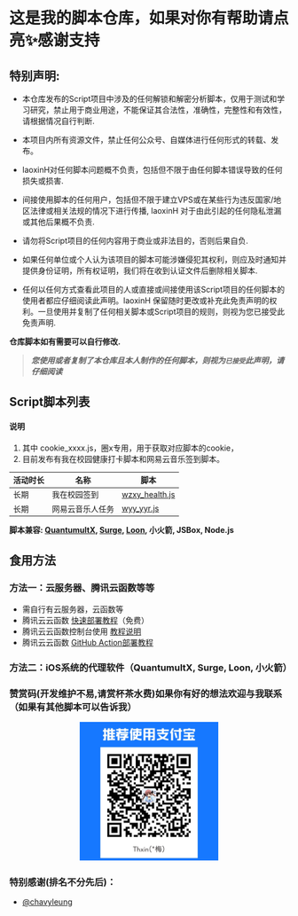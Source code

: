# 这是我的脚本仓库，如果对你有帮助请点亮✨感谢支持

## 特别声明: 

* 本仓库发布的Script项目中涉及的任何解锁和解密分析脚本，仅用于测试和学习研究，禁止用于商业用途，不能保证其合法性，准确性，完整性和有效性，请根据情况自行判断.

* 本项目内所有资源文件，禁止任何公众号、自媒体进行任何形式的转载、发布。

* laoxinH对任何脚本问题概不负责，包括但不限于由任何脚本错误导致的任何损失或损害.

* 间接使用脚本的任何用户，包括但不限于建立VPS或在某些行为违反国家/地区法律或相关法规的情况下进行传播, laoxinH 对于由此引起的任何隐私泄漏或其他后果概不负责.

* 请勿将Script项目的任何内容用于商业或非法目的，否则后果自负.

* 如果任何单位或个人认为该项目的脚本可能涉嫌侵犯其权利，则应及时通知并提供身份证明，所有权证明，我们将在收到认证文件后删除相关脚本.

* 任何以任何方式查看此项目的人或直接或间接使用该Script项目的任何脚本的使用者都应仔细阅读此声明。laoxinH 保留随时更改或补充此免责声明的权利。一旦使用并复制了任何相关脚本或Script项目的规则，则视为您已接受此免责声明.

 **仓库脚本如有需要可以自行修改.**  </br>
> ***您使用或者复制了本仓库且本人制作的任何脚本，则视为`已接受`此声明，请仔细阅读*** 

## Script脚本列表
#### 说明
1. 其中 cookie_xxxx.js，圈x专用，用于获取对应脚本的cookie， 
2. 目前发布有我在校园健康打卡脚本和网易云音乐签到脚本。

| 活动时长 | 名称                         | 脚本                                                                                                   |
| ---- | ------------------------------ | -------------------------------------------------------------------------------------------------------- |
| 长期 | 我在校园签到             | [wzxy_health.js](https://github.com/laoxinH/MyScript/blob/main/Quantumult/wozaixiaoyuan/wzxy_health.js)       |
| 长期 | 网易云音乐人任务             | [wyy_yyr.js](https://github.com/laoxinH/MyScript/blob/main/Quantumult/wangyiyun/wyy_yyr.js)       |


**脚本兼容: [QuantumultX](https://apps.apple.com/us/app/quantumult-x/id1443988620), [Surge](https://apps.apple.com/us/app/surge-4/id1442620678), [Loon](https://apps.apple.com/us/app/loon/id1373567447), 小火箭, JSBox, Node.js**


## 食用方法


### 方法一：云服务器、腾讯云函数等等

  - 需自行有云服务器，云函数等
  - 腾讯云云函数 [快速部署教程](tencentscf.md)（免费）
  - 腾讯云云函数控制台使用 [教程说明](iCloud.md)
  - 腾讯云云函数 [GitHub Action部署教程](tencentscf.md#github-action-部署)
       
 

### 方法二：iOS系统的代理软件（QuantumultX, Surge, Loon, 小火箭）


### 赞赏码(开发维护不易,请赏杯茶水费)如果你有好的想法欢迎与我联系（如果有其他脚本可以告诉我）
<div align=center><img width="250" height="250" src="https://github.com/laoxinH/MyScript/blob/main/alpay.jpg"/></div>

### 特别感谢(排名不分先后)：
* [@chavyleung](https://github.com/chavyleung)
